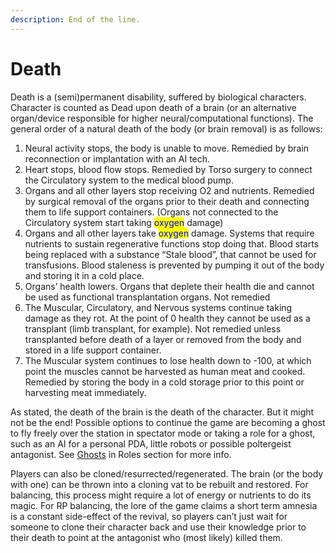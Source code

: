 ```yaml
---
description: End of the line.
---
```


# Death

Death is a (semi)permanent disability, suffered by biological characters. Character is counted as Dead upon death of a brain (or an alternative organ/device responsible for higher neural/computational functions). The general order of a natural death of the body (or brain removal) is as follows:

1. Neural activity stops, the body is unable to move. Remedied by brain reconnection or implantation with an AI tech.
2. Heart stops, blood flow stops. Remedied by Torso surgery to connect the Circulatory system to the medical blood pump.
3. Organs and all other layers stop receiving O2 and nutrients. Remedied by surgical removal of the organs prior to their death and connecting them to life support containers. (Organs not connected to the Circulatory system start taking <mark style="color:blue;">oxygen</mark> damage)
4. Organs and all other layers take <mark style="color:blue;">oxygen</mark> damage. Systems that require nutrients to sustain regenerative functions stop doing that. Blood starts being replaced with a substance “Stale blood”, that cannot be used for transfusions. Blood staleness is prevented by pumping it out of the body and storing it in a cold place.
5. Organs’ health lowers. Organs that deplete their health die and cannot be used as functional transplantation organs. Not remedied
6. The Muscular, Circulatory, and Nervous systems continue taking damage as they rot. At the point of 0 health they cannot be used as a transplant (limb transplant, for example). Not remedied unless transplanted before death of a layer or removed from the body and stored in a life support container.
7. The Muscular system continues to lose health down to -100, at which point the muscles cannot be harvested as human meat and cooked. Remedied by storing the body in a cold storage prior to this point or harvesting meat immediately.

As stated, the death of the brain is the death of the character. But it might not be the end! Possible options to continue the game are becoming a ghost to fly freely over the station in spectator mode or taking a role for a ghost, such as an AI for a personal PDA, little robots or possible poltergeist antagonist. See [Ghosts](../../roles/ghosts.md) in Roles section for more info.

Players can also be cloned/resurrected/regenerated. The brain (or the body with one) can be thrown into a cloning vat to be rebuilt and restored. For balancing, this process might require a lot of energy or nutrients to do its magic. For RP balancing, the lore of the game claims a short term amnesia is a constant side-effect of the revival, so players can’t just wait for someone to clone their character back and use their knowledge prior to their death to point at the antagonist who (most likely) killed them.
